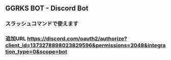 ## GGRKS BOT - Discord Bot
### スラッシュコマンドで使えます
### 追加URL https://discord.com/oauth2/authorize?client_id=1373278898023829596&permissions=2048&integration_type=0&scope=bot
